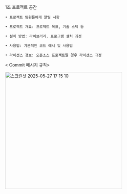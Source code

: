 1조 프로젝트 공간

```
• 프로젝트 팀원들에게 알릴 사항

• 프로젝트 개요: 프로젝트 목표, 기술 스택 등

• 설치 방법: 라이브러리, 프로그램 설치 과정

• 사용법: 기본적인 코드 예시 및 사용법

• 라이선스 정보: 오픈소스 프로젝트일 경우 라이선스 규정
```

< Commit 메시지 규칙>

<img width="383" alt="스크린샷 2025-05-27 17 15 10" src="https://github.com/user-attachments/assets/594ede48-af72-41cd-a7fe-551cdf7ed20a" />
